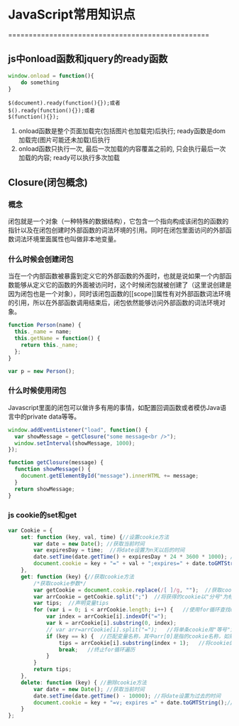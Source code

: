 # JavaScript常用知识点
=================================================
## js中onload函数和jquery的ready函数
```JavaScript
window.onload = function(){
	do something
}
```
```jQuery
$(document).ready(function(){});或者
$().ready(function(){});或者
$(function(){});
```
1. onload函数是整个页面加载完(包括图片也加载完)后执行; ready函数是dom加载完(图片可能还未加载)后执行
2. onload函数只执行一次, 最后一次加载的内容覆盖之前的, 只会执行最后一次加载的内容; ready可以执行多次加载

## Closure(闭包概念)
### 概念
闭包就是一个对象（一种特殊的数据结构），它包含一个指向构成该闭包的函数的指针以及在闭包创建时外部函数的词法环境的引用。同时在闭包里面访问的外部函数词法环境里面属性也叫做非本地变量。
### 什么时候会创建闭包
当在一个内部函数被暴露到定义它的外部函数的外面时，也就是说如果一个内部函数能够从定义它的函数的外面被访问时，这个时候闭包就被创建了（这里说创建是因为闭包也是一个对象），同时该闭包函数的[[scope]]属性有对外部函数词法环境的引用，所以在外部函数调用结束后，闭包依然能够访问外部函数的词法环境对象。
```javascript
function Person(name) {
  this._name = name;
  this.getName = function() {
    return this._name;
  };
}

var p = new Person();
```
### 什么时候使用闭包
Javascript里面的闭包可以做许多有用的事情，如配置回调函数或者模仿Java语言中的private data等等。
```javascript
window.addEventListener("load", function() {
  var showMessage = getClosure("some message<br />");
  window.setInterval(showMessage, 1000);
});

function getClosure(message) {
  function showMessage() {
    document.getElementById("message").innerHTML += message;
  }
  return showMessage;
}
```

### js cookie的set和get
```javascript
var Cookie = {
	set: function (key, val, time) {//设置cookie方法
		var date = new Date(); //获取当前时间
		var expiresDay = time;  //将date设置为n天以后的时间
		date.setTime(date.getTime() + expiresDay * 24 * 3600 * 1000); //格式化为cookie识别的时间
		document.cookie = key + "=" + val + ";expires=" + date.toGMTString();  //设置cookie
	},
	get: function (key) {//获取cookie方法
		/*获取cookie参数*/
		var getCookie = document.cookie.replace(/[ ]/g, "");  //获取cookie，并且将获得的cookie格式化，去掉空格字符
		var arrCookie = getCookie.split(";")  //将获得的cookie以"分号"为标识 将cookie保存到arrCookie的数组中
		var tips;  //声明变量tips
		for (var i = 0; i < arrCookie.length; i++) {   //使用for循环查找cookie中的tips变量
			var index = arrCookie[i].indexOf("=");
			var k = arrCookie[i].substring(0, index);
			// var arr=arrCookie[i].split("=");   //将单条cookie用"等号"为标识，将单条cookie保存为arr数组
			if (key == k) {  //匹配变量名称，其中arr[0]是指的cookie名称，如果该条变量为tips则执行判断语句中的赋值操作
				tips = arrCookie[i].substring(index + 1);   //将cookie的值赋给变量tips
				break;   //终止for循环遍历
			}
		}
		return tips;
	},
	delete: function (key) { //删除cookie方法
		var date = new Date(); //获取当前时间
		date.setTime(date.getTime() - 10000); //将date设置为过去的时间
		document.cookie = key + "=v; expires =" + date.toGMTString();//设置cookie
	}
};
```